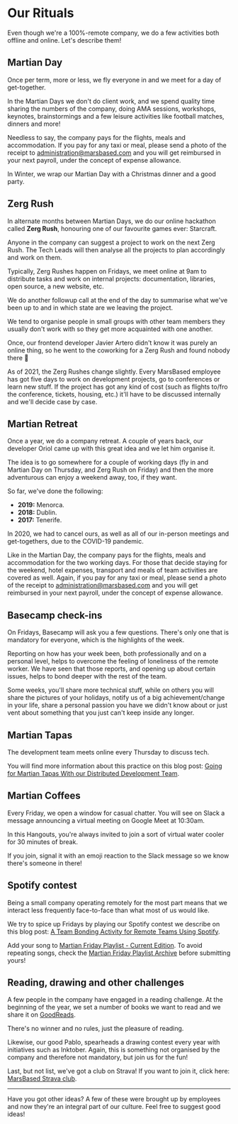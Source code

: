 # Our Rituals

Even though we're a 100%-remote company, we do a few activities both offline and online. Let's describe them!

## Martian Day

Once per term, more or less, we fly everyone in and we meet for a day of get-together.

In the Martian Days we don't do client work, and we spend quality time sharing the numbers of the company, doing AMA sessions, workshops, keynotes, brainstormings and a few leisure activities like football matches, dinners and more!

Needless to say, the company pays for the flights, meals and accommodation. If you pay for any taxi or meal, please send a photo of the receipt to administration@marsbased.com and you will get reimbursed in your next payroll, under the concept of expense allowance.  

In Winter, we wrap our Martian Day with a Christmas dinner and a good party.

## Zerg Rush

In alternate months between Martian Days, we do our online hackathon called __Zerg Rush__, honouring one of our favourite games ever: Starcraft.

Anyone in the company can suggest a project to work on the next Zerg Rush. The Tech Leads will then analyse all the projects to plan accordingly and work on them.

Typically, Zerg Rushes happen on Fridays, we meet online at 9am to distribute tasks and work on internal projects: documentation, libraries, open source, a new website, etc.

We do another followup call at the end of the day to summarise what we've been up to and in which state are we leaving the project.

We tend to organise people in small groups with other team members they usually don't work with so they get more acquainted with one another.

Once, our frontend developer Javier Artero didn't know it was purely an online thing, so he went to the coworking for a Zerg Rush and found nobody there 🤣

As of 2021, the Zerg Rushes change slightly. Every MarsBased employee has got five days to work on development projects, go to conferences or learn new stuff. If the project has got any kind of cost (such as flights to/fro the conference, tickets, housing, etc.) it'll have to be discussed internally and we'll decide case by case.

## Martian Retreat

Once a year, we do a company retreat. A couple of years back, our developer Oriol came up with this great idea and we let him organise it.

The idea is to go somewhere for a couple of working days (fly in and Martian Day on Thursday, and Zerg Rush on Friday) and then the more adventurous can enjoy a weekend away, too, if they want.

So far, we've done the following:

* __2019:__ Menorca.
* __2018:__ Dublin.
* __2017:__ Tenerife.

In 2020, we had to cancel ours, as well as all of our in-person meetings and get-togethers, due to the COVID-19 pandemic.

Like in the Martian Day, the company pays for the flights, meals and accommodation for the two working days. For those that decide staying for the weekend, hotel expenses, transport and meals of team activities are covered as well. Again, if you pay for any taxi or meal, please send a photo of the receipt to administration@marsbased.com and you will get reimbursed in your next payroll, under the concept of expense allowance. 

## Basecamp check-ins

On Fridays, Basecamp will ask you a few questions. There's only one that is mandatory for everyone, which is the highlights of the week.

Reporting on how has your week been, both professionally and on a personal level, helps to overcome the feeling of loneliness of the remote worker. We have seen that those reports, and opening up about certain issues, helps to bond deeper with the rest of the team.

Some weeks, you'll share more technical stuff, while on others you will share the pictures of your holidays, notify us of a big achievement/change in your life, share a personal passion you have we didn't know about or just vent about something that you just can't keep inside any longer.

## Martian Tapas

The development team meets online every Thursday to discuss tech.

You will find more information about this practice on this blog post: [Going for Martian Tapas With our Distributed Development Team](https://marsbased.com/blog/2018/12/10/martian-tapas-remote-dev-team/).

## Martian Coffees

Every Friday, we open a window for casual chatter. You will see on Slack a message announcing a virtual meeting on Google Meet at 10:30am.

In this Hangouts, you're always invited to join a sort of virtual water cooler for 30 minutes of break.

If you join, signal it with an emoji reaction to the Slack message so we know there's someone in there!

## Spotify contest

Being a small company operating remotely for the most part means that we interact less frequently face-to-face than what most of us would like.

We try to spice up Fridays by playing our Spotify contest we describe on this blog post: [A Team Bonding Activity for Remote Teams Using Spotify](https://marsbased.com/blog/2019/04/29/team-bonding-activity-remote-teams-using-spotify/).

Add your song to [Martian Friday Playlist - Current Edition](https://open.spotify.com/playlist/26YmBivvzQDQ3OXa176pAl?si=wyghRlg1SLWzO9ix7ROdIQ). To avoid repeating songs, check the [Martian Friday Playlist Archive](https://open.spotify.com/playlist/7CCutbZd1ojXf3X3EP8QWr?si=_2oVYBrVQq6dHA8sri5eaQ) before submitting yours!

## Reading, drawing and other challenges

A few people in the company have engaged in a reading challenge. At the beginning of the year, we set a number of books we want to read and we share it on [GoodReads](https://goodreads.com).

There's no winner and no rules, just the pleasure of reading.

Likewise, our good Pablo, spearheads a drawing contest every year with initiatives such as Inktober. Again, this is something not organised by the company and therefore not mandatory, but join us for the fun!

Last, but not list, we've got a club on Strava! If you want to join it, click here: <a href="https://www.strava.com/clubs/martians" title="MarsBased Strava" target="_blank">MarsBased Strava club</a>.

---

Have you got other ideas? A few of these were brought up by employees and now they're an integral part of our culture. Feel free to suggest good ideas!



